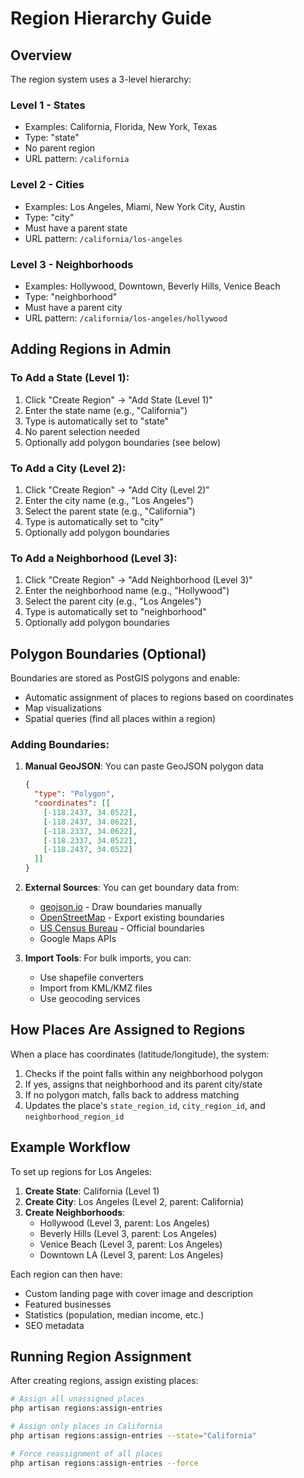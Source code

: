 # Region Hierarchy Guide

## Overview
The region system uses a 3-level hierarchy:

### Level 1 - States
- Examples: California, Florida, New York, Texas
- Type: "state"
- No parent region
- URL pattern: `/california`

### Level 2 - Cities
- Examples: Los Angeles, Miami, New York City, Austin
- Type: "city"
- Must have a parent state
- URL pattern: `/california/los-angeles`

### Level 3 - Neighborhoods
- Examples: Hollywood, Downtown, Beverly Hills, Venice Beach
- Type: "neighborhood"
- Must have a parent city
- URL pattern: `/california/los-angeles/hollywood`

## Adding Regions in Admin

### To Add a State (Level 1):
1. Click "Create Region" → "Add State (Level 1)"
2. Enter the state name (e.g., "California")
3. Type is automatically set to "state"
4. No parent selection needed
5. Optionally add polygon boundaries (see below)

### To Add a City (Level 2):
1. Click "Create Region" → "Add City (Level 2)"
2. Enter the city name (e.g., "Los Angeles")
3. Select the parent state (e.g., "California")
4. Type is automatically set to "city"
5. Optionally add polygon boundaries

### To Add a Neighborhood (Level 3):
1. Click "Create Region" → "Add Neighborhood (Level 3)"
2. Enter the neighborhood name (e.g., "Hollywood")
3. Select the parent city (e.g., "Los Angeles")
4. Type is automatically set to "neighborhood"
5. Optionally add polygon boundaries

## Polygon Boundaries (Optional)

Boundaries are stored as PostGIS polygons and enable:
- Automatic assignment of places to regions based on coordinates
- Map visualizations
- Spatial queries (find all places within a region)

### Adding Boundaries:

1. **Manual GeoJSON**: You can paste GeoJSON polygon data
   ```json
   {
     "type": "Polygon",
     "coordinates": [[
       [-118.2437, 34.0522],
       [-118.2437, 34.0622],
       [-118.2337, 34.0622],
       [-118.2337, 34.0522],
       [-118.2437, 34.0522]
     ]]
   }
   ```

2. **External Sources**: You can get boundary data from:
   - [geojson.io](http://geojson.io) - Draw boundaries manually
   - [OpenStreetMap](https://www.openstreetmap.org) - Export existing boundaries
   - [US Census Bureau](https://www.census.gov/geographies/mapping-files.html) - Official boundaries
   - Google Maps APIs

3. **Import Tools**: For bulk imports, you can:
   - Use shapefile converters
   - Import from KML/KMZ files
   - Use geocoding services

## How Places Are Assigned to Regions

When a place has coordinates (latitude/longitude), the system:
1. Checks if the point falls within any neighborhood polygon
2. If yes, assigns that neighborhood and its parent city/state
3. If no polygon match, falls back to address matching
4. Updates the place's `state_region_id`, `city_region_id`, and `neighborhood_region_id`

## Example Workflow

To set up regions for Los Angeles:

1. **Create State**: California (Level 1)
2. **Create City**: Los Angeles (Level 2, parent: California)
3. **Create Neighborhoods**: 
   - Hollywood (Level 3, parent: Los Angeles)
   - Beverly Hills (Level 3, parent: Los Angeles)
   - Venice Beach (Level 3, parent: Los Angeles)
   - Downtown LA (Level 3, parent: Los Angeles)

Each region can then have:
- Custom landing page with cover image and description
- Featured businesses
- Statistics (population, median income, etc.)
- SEO metadata

## Running Region Assignment

After creating regions, assign existing places:
```bash
# Assign all unassigned places
php artisan regions:assign-entries

# Assign only places in California
php artisan regions:assign-entries --state="California"

# Force reassignment of all places
php artisan regions:assign-entries --force
```
